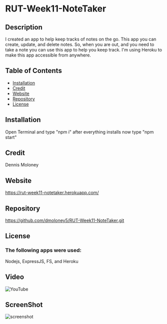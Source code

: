 # RUT-Week11-NoteTaker
 ## Description
  I created an app to help keep tracks of notes on the go.  This app you can create, update, and delete notes.  So, when you are out, and you need to take a note you can use this app to help you keep track.  I'm using Heroku to make this app accessible from anywhere.

  
  ## Table of Contents
  * [Installation](#installation)
  * [Credit](#credit)
  * [Website](#Website)
  * [Repository](#Repository)
  * [License](#License)
  
  ## Installation
  Open Terminal and type "npm i"  after everything installs now type "npm start"

  ## Credit
  Dennis Moloney

  ## Website
  https://rut-week11-notetaker.herokuapp.com/

  ## Repository
  https://github.com/dmoloney5/RUT-Week11-NoteTaker.git

  ## License
  ### The following apps were used: 
  Nodejs, ExpressJS, FS, and Heroku
  
  ## Video
  ![YouTube](https://www.youtube.com/watch?v=tCOyne8y0NU)

  ## ScreenShot
  ![screenshot](https://github.com/dmoloney5/RUT-WEEK10-Teams-Info/blob/main/image/My%20Team1.jpg)